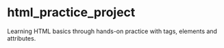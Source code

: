 # html_practice_project
Learning HTML basics through hands-on practice with tags, elements and attributes.

